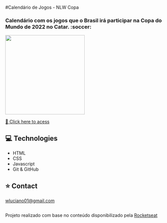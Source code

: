 #Calendário de Jogos - NLW Copa
<h3>Calendário com os jogos que o Brasil irá participar na Copa do Mundo de 2022 no Catar. :soccer:</h3>

<a href="https://wictorluciano.github.io/NLW-Copa/"><img src="./assets/imgs/readme.png" width="250px"></a>

[🔗 Click here to acess](https://wictorluciano.github.io/NLW-Copa/)

## 💻 Technologies

- HTML
- CSS
- Javascript
- Git & GitHub

## ⭐ Contact

wluciano01@gmail.com


## 

Projeto realizado com base no conteúdo disponibilizado pela 
<a href="https://www.rocketseat.com.br/" target="_blank">Rocketseat</a>
